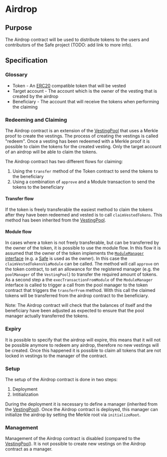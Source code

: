 # Airdrop

## Purpose

The Airdrop contract will be used to distribute tokens to the users and contributors of the Safe project (TODO: add link to more info).

## Specification

### Glossary

- Token - An [ERC20](https://eips.ethereum.org/EIPS/eip-20) compatible token that will be vested
- Target account - The account which is the owner of the vesting that is created by the airdrop
- Beneficiary - The account that will receive the tokens when performing the claiming

### Redeeming and Claiming

The Airdrop contract is an extension of the [VestingPool](./vesting.md) that uses a Merkle proof to create the vestings. The process of creating the vestings is called "redeem". Once a vesting has been redeemed with a Merkle proof it is possible to claim the tokens for the created vesting. Only the target account of an airdrop will be able to claim the tokens.

The Airdrop contract has two different flows for claiming:

1. Using the `transfer` method of the Token contract to send the tokens to the beneficiary
2. Using a combination of `approve` and a Module transaction to send the tokens to the beneficiary

#### Transfer flow

If the token is freely transferable the easiest method to claim the tokens after they have been redeemed and vested is to call `claimVestedTokens`. This method has been inherited from the [VestingPool](./vesting.md#claiming).

#### Module flow

In cases where a token is not freely transferable, but can be transferred by the owner of the token, it is possible to use the module flow. In this flow it is assumed that the owner of the token implements the [`ModuleManager` interface](../contracts/interfaces/ModuleManager.sol) (e.g. a [Safe](https://www.github.com/safe-global/safe-contracts) is used as the owner). In this case the `claimVestedTokensViaModule` can be called. The method will call `approve` on the token contract, to set an allowance for the registered manager (e.g. the `poolManager` of the `VestingPool`) to transfer the required amount of tokens. As a second step a the `execTransactionFromModule` of the `ModuleManager`  interface is called to trigger a call from the pool manager to the token contract that triggers the `transferFrom` method. With this call the claimed tokens will be transferred from the airdrop contract to the beneficiary.

Note: The Airdrop contract will check that the balances of itself and the beneficiary have been adjusted as expected to ensure that the pool manager actually transferred the tokens.

### Expiry

It is possible to specify that the airdrop will expire, this means that it will not be possible anymore to redeem any airdrop, therefore no new vestings will be created. Once this happened it is possible to claim all tokens that are not locked in vestings to the manager of the contract.

### Setup

The setup of the Airdrop contract is done in two steps:
1. Deployment
2. Intitialization

During the deployment it is necessary to define a manager (inherited from the [VestingPool](./vesting.md)). Once the Airdrop contract is deployed, this manager can initialize the airdrop by setting the Merkle root via `initializeRoot`.

### Management

Management of the Airdrop contract is disabled (compared to the [VestingPool](./vesting.md)). It is not possible to create new vestings on the Airdrop contract as a manager.

